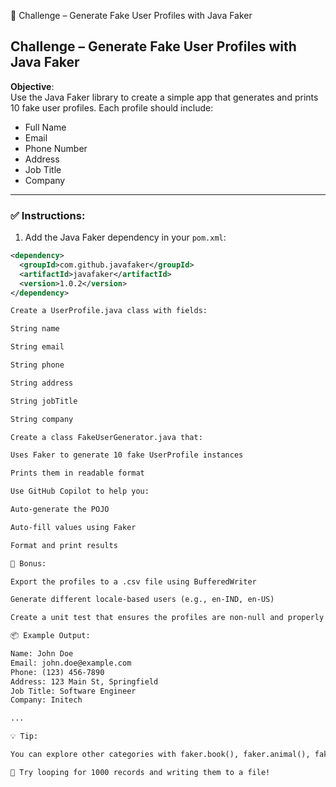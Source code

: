 🧪 Challenge  – Generate Fake User Profiles with Java Faker

## Challenge – Generate Fake User Profiles with Java Faker

**Objective**:  
Use the Java Faker library to create a simple app that generates and prints 10 fake user profiles. Each profile should include:

- Full Name
- Email
- Phone Number
- Address
- Job Title
- Company

---

### ✅ Instructions:

1. Add the Java Faker dependency in your `pom.xml`:

```xml
<dependency>
  <groupId>com.github.javafaker</groupId>
  <artifactId>javafaker</artifactId>
  <version>1.0.2</version>
</dependency>

Create a UserProfile.java class with fields:

String name

String email

String phone

String address

String jobTitle

String company

Create a class FakeUserGenerator.java that:

Uses Faker to generate 10 fake UserProfile instances

Prints them in readable format

Use GitHub Copilot to help you:

Auto-generate the POJO

Auto-fill values using Faker

Format and print results

🧪 Bonus:

Export the profiles to a .csv file using BufferedWriter

Generate different locale-based users (e.g., en-IND, en-US)

Create a unit test that ensures the profiles are non-null and properly formatted

📦 Example Output:

Name: John Doe
Email: john.doe@example.com
Phone: (123) 456-7890
Address: 123 Main St, Springfield
Job Title: Software Engineer
Company: Initech

...

💡 Tip:

You can explore other categories with faker.book(), faker.animal(), faker.internet() etc.

🔁 Try looping for 1000 records and writing them to a file!
